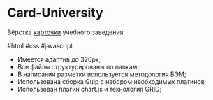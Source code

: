 # Card-University

Вёрстка [карточки](https://nikitasapego.github.io/Card-University/) учебного заведения

#html #css #javascript

 - Имеется адаптив до 320px;
 - Все файлы структурированы по папкам;
 - В написании разметки используется методология БЭМ;
 - Использована сборка Gulp с набором необходимых плагинов;
 - Использован плагин chart.js и технология GRID;
